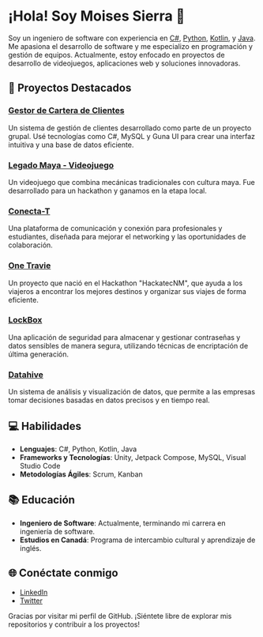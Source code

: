 # ¡Hola! Soy Moises Sierra 👋

Soy un ingeniero de software con experiencia en [C#](https://es.wikipedia.org/wiki/C%23), [Python](https://www.python.org/), [Kotlin](https://kotlinlang.org/), y [Java](https://www.java.com/es/). Me apasiona el desarrollo de software y me especializo en programación y gestión de equipos. Actualmente, estoy enfocado en proyectos de desarrollo de videojuegos, aplicaciones web y soluciones innovadoras.

## 🚀 Proyectos Destacados

### [Gestor de Cartera de Clientes](https://github.com/tuusuario/gestor-cartera-clientes)
Un sistema de gestión de clientes desarrollado como parte de un proyecto grupal. Usé tecnologías como C#, MySQL y Guna UI para crear una interfaz intuitiva y una base de datos eficiente.

### [Legado Maya - Videojuego](https://github.com/tuusuario/legado-maya)
Un videojuego que combina mecánicas tradicionales con cultura maya. Fue desarrollado para un hackathon y ganamos en la etapa local.

### [Conecta-T](https://github.com/tuusuario/conecta-t)
Una plataforma de comunicación y conexión para profesionales y estudiantes, diseñada para mejorar el networking y las oportunidades de colaboración.

### [One Travie](https://github.com/tuusuario/one-travie)
Un proyecto que nació en el Hackathon "HackatecNM", que ayuda a los viajeros a encontrar los mejores destinos y organizar sus viajes de forma eficiente.

### [LockBox](https://github.com/tuusuario/lockbox)
Una aplicación de seguridad para almacenar y gestionar contraseñas y datos sensibles de manera segura, utilizando técnicas de encriptación de última generación.

### [Datahive](https://github.com/tuusuario/datahive)
Un sistema de análisis y visualización de datos, que permite a las empresas tomar decisiones basadas en datos precisos y en tiempo real.

## 💻 Habilidades

- **Lenguajes**: C#, Python, Kotlin, Java
- **Frameworks y Tecnologías**: Unity, Jetpack Compose, MySQL, Visual Studio Code
- **Metodologías Ágiles**: Scrum, Kanban

## 📚 Educación

- **Ingeniero de Software**: Actualmente, terminando mi carrera en ingeniería de software.
- **Estudios en Canadá**: Programa de intercambio cultural y aprendizaje de inglés.

## 🌐 Conéctate conmigo

- [LinkedIn](https://www.linkedin.com/in/moises-sierra)
- [Twitter](https://twitter.com/tuusuario)

Gracias por visitar mi perfil de GitHub. ¡Siéntete libre de explorar mis repositorios y contribuir a los proyectos!
